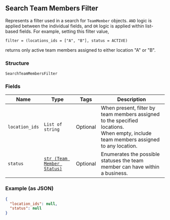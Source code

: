 ## Search Team Members Filter

Represents a filter used in a search for `TeamMember` objects. `AND` logic is applied
between the individual fields, and `OR` logic is applied within list-based fields.
For example, setting this filter value,
```
filter = (locations_ids = ["A", "B"], status = ACTIVE)
```
returns only active team members assigned to either location "A" or "B".

### Structure

`SearchTeamMembersFilter`

### Fields

| Name | Type | Tags | Description |
|  --- | --- | --- | --- |
| `location_ids` | `List of string` | Optional | When present, filter by team members assigned to the specified locations.<br>When empty, include team members assigned to any location. |
| `status` | [`str (Team Member Status)`](/doc/models/team-member-status.md) | Optional | Enumerates the possible statuses the team member can have within a business. |

### Example (as JSON)

```json
{
  "location_ids": null,
  "status": null
}
```

